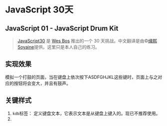 # JavaScript 30天 
## JavaScript 01 - JavaScript Drum Kit
> [JavaScript30](https://javascript30.com) 是 [Wes Bos](https://github.com/wesbos) 推出的一个 30 天挑战。中文翻译是由©[缉熙Soyaine](https://github.com/soyaine)提供。这里只是本人自己的练习。

## 实现效果
模拟一个打鼓的页面，当在键盘上依次按下ASDFGHJKL这些键时，页面上与之对应的按钮将会变大，并且有鼓声。

## 关键样式
1. `kdb`标签： 定义键盘文本，它表示文本是从键盘上键入的。现已不推荐使用。
2. 
